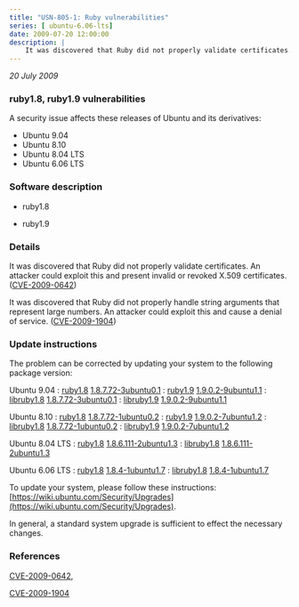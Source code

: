 ```yaml
---
title: "USN-805-1: Ruby vulnerabilities"
series: [ ubuntu-6.06-lts]
date: 2009-07-20 12:00:00
description: |
    It was discovered that Ruby did not properly validate certificates. An attacker could exploit this and present invalid or revoked X.509 certificates. ([CVE-2009-0642](http://people.ubuntu.com/~ubuntu-security/cve/CVE-2009-0642))
--- 
```

 
 

*20 July 2009*

### ruby1.8, ruby1.9 vulnerabilities

A security issue affects these releases of Ubuntu and its derivatives:

* Ubuntu 9.04
* Ubuntu 8.10
* Ubuntu 8.04 LTS
* Ubuntu 6.06 LTS

### Software description

* ruby1.8 

* ruby1.9 

### Details

It was discovered that Ruby did not properly validate certificates. An attacker could exploit this and present invalid or revoked X.509 certificates. ([CVE-2009-0642](http://people.ubuntu.com/~ubuntu-security/cve/CVE-2009-0642))

It was discovered that Ruby did not properly handle string arguments that represent large numbers. An attacker could exploit this and cause a denial of service. ([CVE-2009-1904](http://people.ubuntu.com/~ubuntu-security/cve/CVE-2009-1904)) 

### Update instructions

The problem can be corrected by updating your system to the following package version:

Ubuntu 9.04
 : [ruby1.8](https://launchpad.net/ubuntu/+source/ruby1.8) <span> [1.8.7.72-3ubuntu0.1](https://launchpad.net/ubuntu/+source/ruby1.8/1.8.7.72-3ubuntu0.1) </span> 
 : [ruby1.9](https://launchpad.net/ubuntu/+source/ruby1.9) <span> [1.9.0.2-9ubuntu1.1](https://launchpad.net/ubuntu/+source/ruby1.9/1.9.0.2-9ubuntu1.1) </span> 
 : [libruby1.8](https://launchpad.net/ubuntu/+source/ruby1.8) <span> [1.8.7.72-3ubuntu0.1](https://launchpad.net/ubuntu/+source/ruby1.8/1.8.7.72-3ubuntu0.1) </span> 
 : [libruby1.9](https://launchpad.net/ubuntu/+source/ruby1.9) <span> [1.9.0.2-9ubuntu1.1](https://launchpad.net/ubuntu/+source/ruby1.9/1.9.0.2-9ubuntu1.1) </span> 

Ubuntu 8.10
 : [ruby1.8](https://launchpad.net/ubuntu/+source/ruby1.8) <span> [1.8.7.72-1ubuntu0.2](https://launchpad.net/ubuntu/+source/ruby1.8/1.8.7.72-1ubuntu0.2) </span> 
 : [ruby1.9](https://launchpad.net/ubuntu/+source/ruby1.9) <span> [1.9.0.2-7ubuntu1.2](https://launchpad.net/ubuntu/+source/ruby1.9/1.9.0.2-7ubuntu1.2) </span> 
 : [libruby1.8](https://launchpad.net/ubuntu/+source/ruby1.8) <span> [1.8.7.72-1ubuntu0.2](https://launchpad.net/ubuntu/+source/ruby1.8/1.8.7.72-1ubuntu0.2) </span> 
 : [libruby1.9](https://launchpad.net/ubuntu/+source/ruby1.9) <span> [1.9.0.2-7ubuntu1.2](https://launchpad.net/ubuntu/+source/ruby1.9/1.9.0.2-7ubuntu1.2) </span> 

Ubuntu 8.04 LTS
 : [ruby1.8](https://launchpad.net/ubuntu/+source/ruby1.8) <span> [1.8.6.111-2ubuntu1.3](https://launchpad.net/ubuntu/+source/ruby1.8/1.8.6.111-2ubuntu1.3) </span> 
 : [libruby1.8](https://launchpad.net/ubuntu/+source/ruby1.8) <span> [1.8.6.111-2ubuntu1.3](https://launchpad.net/ubuntu/+source/ruby1.8/1.8.6.111-2ubuntu1.3) </span> 

Ubuntu 6.06 LTS
 : [ruby1.8](https://launchpad.net/ubuntu/+source/ruby1.8) <span> [1.8.4-1ubuntu1.7](https://launchpad.net/ubuntu/+source/ruby1.8/1.8.4-1ubuntu1.7) </span> 
 : [libruby1.8](https://launchpad.net/ubuntu/+source/ruby1.8) <span> [1.8.4-1ubuntu1.7](https://launchpad.net/ubuntu/+source/ruby1.8/1.8.4-1ubuntu1.7) </span> 

To update your system, please follow these instructions: [https://wiki.ubuntu.com/Security/Upgrades](https://wiki.ubuntu.com/Security/Upgrades).

In general, a standard system upgrade is sufficient to effect the necessary changes. 

### References

 
 [CVE-2009-0642](http://people.ubuntu.com/~ubuntu-security/cve/CVE-2009-0642), 

 [CVE-2009-1904](http://people.ubuntu.com/~ubuntu-security/cve/CVE-2009-1904)
 

